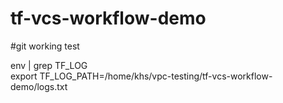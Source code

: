 # tf-vcs-workflow-demo
#git working test

env | grep TF_LOG\
export TF_LOG_PATH=/home/khs/vpc-testing/tf-vcs-workflow-demo/logs.txt